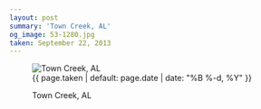 ```yaml
---
layout: post
summary: 'Town Creek, AL'
og_image: 53-1280.jpg
taken: September 22, 2013
---
```


<figure class="post" data-src="{{ site.assets_url }}/{{ page.og_image }}">
<img alt="Town Creek, AL" sizes="(min-width: 700px) 50vw, calc(100vw - 2rem)" src="{{ site.assets_url }}/53-640.jpg" srcset="{{ site.assets_url }}/53-1280.jpg 1280w, {{ site.assets_url }}/53-960.jpg 960w, {{ site.assets_url }}/53-640.jpg 640w, {{ site.assets_url }}/53-320.jpg 320w"/>
<figcaption>
<time>{{ page.taken | default: page.date | date: "%B %-d, %Y" }}</time>
<p>Town Creek, AL</p>
</figcaption>
</figure>
